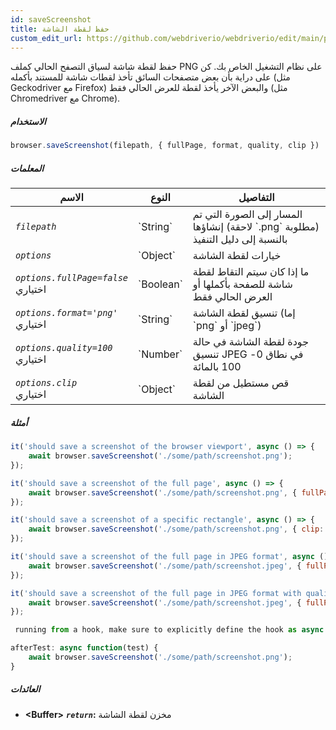 ```yaml
---
id: saveScreenshot
title: حفظ لقطة الشاشة
custom_edit_url: https://github.com/webdriverio/webdriverio/edit/main/packages/webdriverio/src/commands/browser/saveScreenshot.ts
---
```


حفظ لقطة شاشة لسياق التصفح الحالي كملف PNG على نظام التشغيل الخاص بك. كن على دراية بأن
بعض متصفحات السائق تأخذ لقطات شاشة للمستند بأكمله (مثل Geckodriver مع Firefox)
والبعض الآخر يأخذ لقطة للعرض الحالي فقط (مثل Chromedriver مع Chrome).

##### الاستخدام

```js
browser.saveScreenshot(filepath, { fullPage, format, quality, clip })
```

##### المعلمات

<table>
  <thead>
    <tr>
      <th>الاسم</th><th>النوع</th><th>التفاصيل</th>
    </tr>
  </thead>
  <tbody>
    <tr>
      <td><code><var>filepath</var></code></td>
      <td>`String`</td>
      <td>المسار إلى الصورة التي تم إنشاؤها (لاحقة `.png` مطلوبة) بالنسبة إلى دليل التنفيذ</td>
    </tr>
    <tr>
      <td><code><var>options</var></code></td>
      <td>`Object`</td>
      <td>خيارات لقطة الشاشة</td>
    </tr>
    <tr>
      <td><code><var>options.fullPage=false</var></code><br /><span className="label labelWarning">اختياري</span></td>
      <td>`Boolean`</td>
      <td>ما إذا كان سيتم التقاط لقطة شاشة للصفحة بأكملها أو العرض الحالي فقط</td>
    </tr>
    <tr>
      <td><code><var>options.format='png'</var></code><br /><span className="label labelWarning">اختياري</span></td>
      <td>`String`</td>
      <td>تنسيق لقطة الشاشة (إما `png` أو `jpeg`)</td>
    </tr>
    <tr>
      <td><code><var>options.quality=100</var></code><br /><span className="label labelWarning">اختياري</span></td>
      <td>`Number`</td>
      <td>جودة لقطة الشاشة في حالة تنسيق JPEG في نطاق 0-100 بالمائة</td>
    </tr>
    <tr>
      <td><code><var>options.clip</var></code><br /><span className="label labelWarning">اختياري</span></td>
      <td>`Object`</td>
      <td>قص مستطيل من لقطة الشاشة</td>
    </tr>
  </tbody>
</table>

##### أمثلة

```js title="saveScreenshot.js"
it('should save a screenshot of the browser viewport', async () => {
    await browser.saveScreenshot('./some/path/screenshot.png');
});

it('should save a screenshot of the full page', async () => {
    await browser.saveScreenshot('./some/path/screenshot.png', { fullPage: true });
});

it('should save a screenshot of a specific rectangle', async () => {
    await browser.saveScreenshot('./some/path/screenshot.png', { clip: { x: 0, y: 0, width: 100, height: 100 } });
});

it('should save a screenshot of the full page in JPEG format', async () => {
    await browser.saveScreenshot('./some/path/screenshot.jpeg', { fullPage: true, format: 'jpeg' });
});

it('should save a screenshot of the full page in JPEG format with quality 50', async () => {
    await browser.saveScreenshot('./some/path/screenshot.jpeg', { fullPage: true, format: 'jpeg', quality: 50 });
});

 running from a hook, make sure to explicitly define the hook as async:

```

```js title="wdio.conf.js"
afterTest: async function(test) {
    await browser.saveScreenshot('./some/path/screenshot.png');
}
```

##### العائدات

- **&lt;Buffer&gt;**
            **<code><var>return</var></code>:**                             مخزن لقطة الشاشة